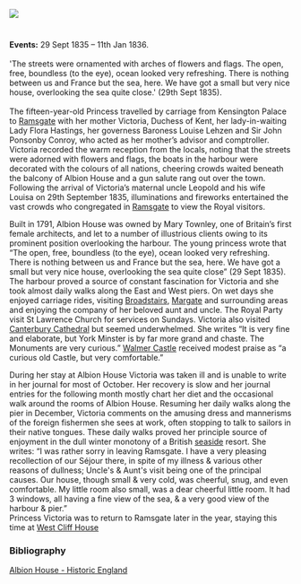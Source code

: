 <a href="https://beta.kent-maps.online"><img src="https://beta.kent-maps.online/juncture/ve-button.png"></a>
<param ve-config title="Princess Victoria and Ramsgate" author="Dr Alyson Hunt" layout="vtl" banner="https://raw.githubusercontent.com/kent-map/images/main/banners/19c.jpg">

<param ve-entity eid="Q736439" aliases="Ramsgate">

#

**Events:** 29 Sept 1835 – 11th Jan 1836.   
<br>
'The streets were ornamented with arches of flowers and flags. The open, free, boundless (to the eye), ocean looked very refreshing. There is nothing between us and France but the sea, here. We have got a small but very nice house, overlooking the sea quite close.' (29th Sept 1835).
<br><br>
The fifteen-year-old Princess travelled by carriage from Kensington Palace to [Ramsgate](/dickens/19c-ramsgate) with her mother Victoria, Duchess of Kent, her lady-in-waiting Lady Flora Hastings, her governess Baroness Louise Lehzen and Sir John Ponsonby Conroy, who acted as her mother’s advisor and comptroller. Victoria recorded the warm reception from the locals, noting that the streets were adorned with flowers and flags, the boats in the harbour were decorated with the colours of all nations, cheering crowds waited beneath the balcony of Albion House and a gun salute rang out over the town. Following the arrival of Victoria’s maternal uncle Leopold and his wife Louisa on 29th September 1835, illuminations and fireworks entertained the vast crowds who congregated in [Ramsgate](/19c/19c-ramsgate) to view the Royal visitors.
<param ve-image url="https://upload.wikimedia.org/wikipedia/commons/e/e8/View_of_Ramsgate_Town_and_Harbour_by_James_Ward_1799.jpg" label="Ramsgate Town and Harbour, 1799" attribution="James Ward, Public domain, via Wikimedia Commons">

Built in 1791, Albion House was owned by Mary Townley, one of Britain’s first female architects, and let to a number of illustrious clients owing to its prominent position overlooking the harbour. The young princess wrote that “The open, free, boundless (to the eye), ocean looked very refreshing. There is nothing between us and France but the sea, here. We have got a small but very nice house, overlooking the sea quite close” (29 Sept 1835). The harbour proved a source of constant fascination for Victoria and she took almost daily walks along the East and West piers. On wet days she enjoyed carriage rides, visiting [Broadstairs](/dickens/broadstairs-19th-century), [Margate](/dickens/19c-margate) and surrounding areas and enjoying the company of her beloved aunt and uncle. The Royal Party visit St Lawrence Church for services on Sundays. Victoria also visited [Canterbury Cathedral](/19c/19c-canterbury) but seemed underwhelmed. She writes “It is very fine and elaborate, but York Minster is by far more grand and chaste. The Monuments are very curious.” [Walmer Castle](/19c/19c-victoria-walmer-castle) received modest praise as “a curious old Castle, but very comfortable.”
<param ve-image url="https://upload.wikimedia.org/wikipedia/commons/b/bd/Albion_House%2C_Ramsgate%2C_Kent-geograph-4572188.jpg" label="Albion House, Ramsgate" attribution="pam fray">

During her stay at Albion House Victoria was taken ill and is unable to write in her journal for most of October. Her recovery is slow and her journal entries for the following month mostly chart her diet and the occasional walk around the rooms of Albion House. Resuming her daily walks along the pier in December, Victoria comments on the amusing dress and mannerisms of the foreign fishermen she sees at work, often stopping to talk to sailors in their native tongues. These daily walks proved her principle source of enjoyment in the dull winter monotony of a British [seaside](/19/19c-seaside) resort. She writes: “I was rather sorry in leaving Ramsgate. I have a very pleasing recollection of our Séjour there, in spite of my illness & various other reasons of dullness; Uncle's & Aunt's visit being one of the principal causes. Our house, though small & very cold, was cheerful, snug, and even comfortable. My little room also small, was a dear cheerful little room. It had 3 windows, all having a fine view of the sea, & a very good view of the harbour & pier.”
<br>
Princess Victoria was to return to Ramsgate later in the year, staying this time at [West Cliff House](/19/19c-victoria-west-cliff)
<param ve-image url="https://upload.wikimedia.org/wikipedia/commons/a/a2/Ramsgate_pier_from_the_bathing_sands_1809.jpg" label="Ramsgate Sands from the Bathing sands, 1809" attribution="g walker; engraver J sadler, Public domain, via Wikimedia Commons">

### Bibliography
[Albion House - Historic England](https://historicengland.org.uk/listing/the-list/list-entry/1085418)
